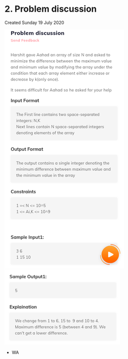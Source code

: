 # 2. Problem discussion
Created Sunday 19 July 2020

![](./2._Problem_discussion_-_40/pasted_image.png)
![](./2._Problem_discussion_-_40/pasted_image001.png)

* WA


